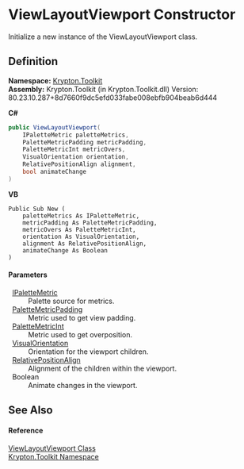 # ViewLayoutViewport Constructor


Initialize a new instance of the ViewLayoutViewport class.



## Definition
**Namespace:** <a href="79d2eac2-21f4-54ff-7552-b20c33c30600.md">Krypton.Toolkit</a>  
**Assembly:** Krypton.Toolkit (in Krypton.Toolkit.dll) Version: 80.23.10.287+8d7660f9dc5efd033fabe008ebfb904beab6d444

**C#**
``` C#
public ViewLayoutViewport(
	IPaletteMetric paletteMetrics,
	PaletteMetricPadding metricPadding,
	PaletteMetricInt metricOvers,
	VisualOrientation orientation,
	RelativePositionAlign alignment,
	bool animateChange
)
```
**VB**
``` VB
Public Sub New ( 
	paletteMetrics As IPaletteMetric,
	metricPadding As PaletteMetricPadding,
	metricOvers As PaletteMetricInt,
	orientation As VisualOrientation,
	alignment As RelativePositionAlign,
	animateChange As Boolean
)
```



#### Parameters
<dl><dt>  <a href="24be40a1-a3fd-2c4b-ff96-f9b04b615193.md">IPaletteMetric</a></dt><dd>Palette source for metrics.</dd><dt>  <a href="0b770d6b-dbd6-9a12-4264-29d519d2ab3c.md">PaletteMetricPadding</a></dt><dd>Metric used to get view padding.</dd><dt>  <a href="add1c883-3c14-ed6e-05cf-668b87f7fd6d.md">PaletteMetricInt</a></dt><dd>Metric used to get overposition.</dd><dt>  <a href="d38051f8-c2cc-e81c-0029-02f7ad46f2fa.md">VisualOrientation</a></dt><dd>Orientation for the viewport children.</dd><dt>  <a href="7fdfd884-8265-62bf-34ee-5e5b91f2c94b.md">RelativePositionAlign</a></dt><dd>Alignment of the children within the viewport.</dd><dt>  Boolean</dt><dd>Animate changes in the viewport.</dd></dl>

## See Also


#### Reference
<a href="ce86e381-8a55-2d25-a391-849e7327eff2.md">ViewLayoutViewport Class</a>  
<a href="79d2eac2-21f4-54ff-7552-b20c33c30600.md">Krypton.Toolkit Namespace</a>  
